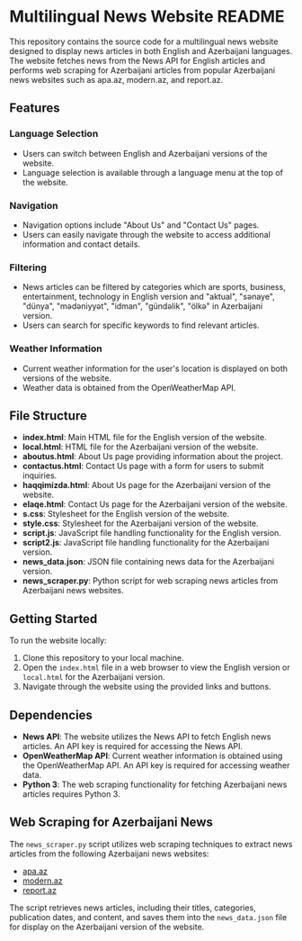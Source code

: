 # Multilingual News Website README

This repository contains the source code for a multilingual news website designed to display news articles in both English and Azerbaijani languages. The website fetches news from the News API for English articles and performs web scraping for Azerbaijani articles from popular Azerbaijani news websites such as apa.az, modern.az, and report.az.

## Features

### Language Selection
- Users can switch between English and Azerbaijani versions of the website.
- Language selection is available through a language menu at the top of the website.

### Navigation
- Navigation options include "About Us" and "Contact Us" pages.
- Users can easily navigate through the website to access additional information and contact details.

### Filtering
- News articles can be filtered by categories which are sports, business, entertainment, technology in English version and "aktual", "sənaye", "dünya", "mədəniyyət", "idman", "gündəlik", "ölkə" in Azerbaijani version. 
- Users can search for specific keywords to find relevant articles.

### Weather Information
- Current weather information for the user's location is displayed on both versions of the website.
- Weather data is obtained from the OpenWeatherMap API.

## File Structure

- **index.html**: Main HTML file for the English version of the website.
- **local.html**: HTML file for the Azerbaijani version of the website.
- **aboutus.html**: About Us page providing information about the project.
- **contactus.html**: Contact Us page with a form for users to submit inquiries.
- **haqqimizda.html**: About Us page for the Azerbaijani version of the website.
- **elaqe.html**: Contact Us page for the Azerbaijani version of the website.
- **s.css**: Stylesheet for the English version of the website.
- **style.css**: Stylesheet for the Azerbaijani version of the website.
- **script.js**: JavaScript file handling functionality for the English version.
- **script2.js**: JavaScript file handling functionality for the Azerbaijani version.
- **news_data.json**: JSON file containing news data for the Azerbaijani version.
- **news_scraper.py**: Python script for web scraping news articles from Azerbaijani news websites.

## Getting Started

To run the website locally:

1. Clone this repository to your local machine.
2. Open the `index.html` file in a web browser to view the English version or `local.html` for the Azerbaijani version.
3. Navigate through the website using the provided links and buttons.

## Dependencies

- **News API**: The website utilizes the News API to fetch English news articles. An API key is required for accessing the News API.
- **OpenWeatherMap API**: Current weather information is obtained using the OpenWeatherMap API. An API key is required for accessing weather data.
- **Python 3**: The web scraping functionality for fetching Azerbaijani news articles requires Python 3.

## Web Scraping for Azerbaijani News

The `news_scraper.py` script utilizes web scraping techniques to extract news articles from the following Azerbaijani news websites:
- [apa.az](https://apa.az)
- [modern.az](https://modern.az)
- [report.az](https://report.az)

The script retrieves news articles, including their titles, categories, publication dates, and content, and saves them into the `news_data.json` file for display on the Azerbaijani version of the website.

